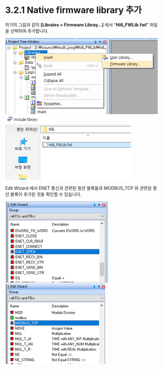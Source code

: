 ﻿# 3.2.1 Native firmware library 추가

하기의 그림과 같이 **\[Libraies > Firmware Libray…]** 에서 “**Hi6\_FWLib.fwl**” 파일을 선택하여 추가합니다.

![](../../_assets/image10.png) ![](../../_assets/image11.png)

Edit Wizard 에서 ENET 통신과 관련된 펑션 블록들과 MODBUS\_TCP 와 관련된 펑션 블록이 추가된 것을 확인할 수 있습니다.

![](../../_assets/image12.png) ![](../../_assets/image13.png)
